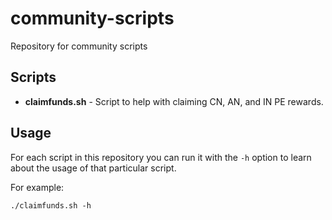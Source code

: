 # community-scripts

Repository for community scripts

## Scripts

* **claimfunds.sh** - Script to help with claiming CN, AN, and IN PE rewards.

## Usage

For each script in this repository you can run it with the `-h` option to learn about the usage of that particular script.

For example:

```
./claimfunds.sh -h
```
